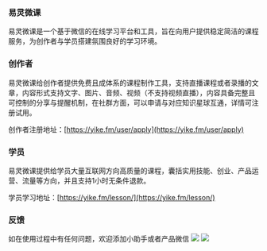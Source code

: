 ### 易灵微课

易灵微课是一个基于微信的在线学习平台和工具，旨在向用户提供稳定简洁的课程服务，为创作者与学员搭建氛围良好的学习环境。

### 创作者

易灵微课给创作者提供免费且成体系的课程制作工具，支持直播课程或者录播的文章，内容形式支持文字、图片、音频、视频（不支持视频直播），内容具备完整且可控制的分享与提醒机制，在社群方面，可以申请与对应知识星球互通，详情可注册试用。

创作者注册地址：[https://yike.fm/user/apply](https://yike.fm/user/apply)

### 学员

易灵微课提供给学员大量互联网方向高质量的课程，囊括实用技能、创业、产品运营、流量等方向，并且支持1小时无条件退款。

学员学习地址：[https://yike.fm/lesson/](https://yike.fm/lesson/)

### 反馈
如在使用过程中有任何问题，欢迎添加小助手或者产品微信
![](https://storage.yike.fm/lesson/record/5cd530c95c0fe)
![](https://storage.yike.fm/lesson/record/5cd530c334a8e)
